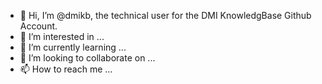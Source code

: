 - 👋 Hi, I’m @dmikb, the technical user for the DMI KnowledgBase Github Account.
- 👀 I’m interested in ...
- 🌱 I’m currently learning ...
- 💞️ I’m looking to collaborate on ...
- 📫 How to reach me ...

<!---
dmikb/dmikb is a ✨ special ✨ repository because its `README.md` (this file) appears on your GitHub profile.
You can click the Preview link to take a look at your changes.
--->
